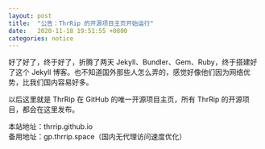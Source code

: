 ```yaml
---
layout: post
title:  "公告：ThrRip 的开源项目主页开始运行"
date:   2020-11-18 19:51:55 +0800
categories: notice
---
```

好了好了，终于好了，折腾了两天 Jekyll、Bundler、Gem、Ruby，终于搭建好了这个 Jekyll 博客。也不知道国外那些人怎么弄的，感觉好像他们因为网络优势，比我们国内容易好多。

以后这里就是 ThrRip 在 GitHub 的唯一开源项目主页，所有 ThrRip 的开源项目，都会在这里发布。

本站地址：thrrip.github.io  
备用地址：gp.thrrip.space（国内无代理访问速度优化）